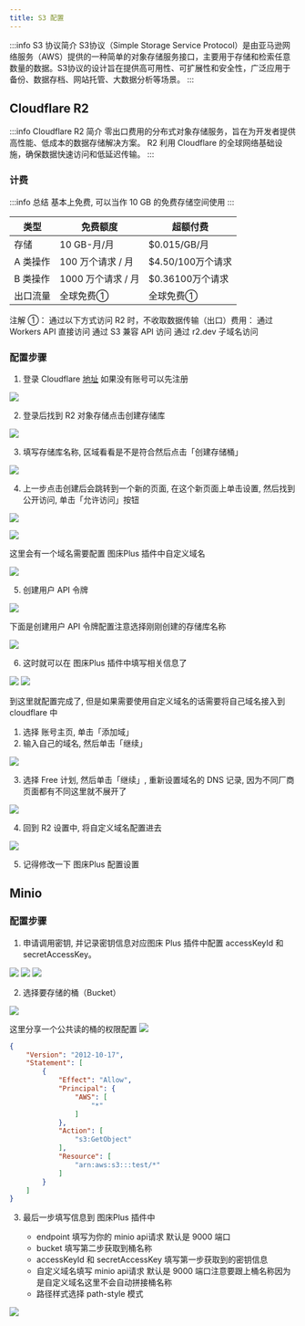 ```yaml
---
title: S3 配置
---
```

:::info S3 协议简介
S3协议（Simple Storage Service Protocol）是由亚马逊网络服务（AWS）提供的一种简单的对象存储服务接口，主要用于存储和检索任意数量的数据。S3协议的设计旨在提供高可用性、可扩展性和安全性，广泛应用于备份、数据存档、网站托管、大数据分析等场景。
:::

## Cloudflare R2
:::info Cloudflare R2 简介
零出口费用的分布式对象存储服务，旨在为开发者提供高性能、低成本的数据存储解决方案。
R2 利用 Cloudflare 的全球网络基础设施，确保数据快速访问和低延迟传输。
:::

### 计费
:::info 总结
基本上免费, 可以当作 10 GB 的免费存储空间使用
:::

| 类型       | 免费额度            | 超额付费                   |
|------------|---------------------|----------------------------|
| 存储       | 10 GB-月/月         | $0.015/GB/月               |
| A 类操作   | 100 万个请求 / 月   | $4.50/100万个请求          |
| B 类操作   | 1000 万个请求 / 月  | $0.36100万个请求           |
| 出口流量   | 全球免费①          | 全球免费①                 |

注解 ①：
通过以下方式访问 R2 时，不收取数据传输（出口）费用：
通过 Workers API 直接访问
通过 S3 兼容 API 访问
通过 r2.dev 子域名访问

### 配置步骤
1. 登录 Cloudflare [地址](https://dash.cloudflare.com/login) 如果没有账号可以先注册

![](./img/s3/cloudflare-01.webp)

2. 登录后找到 R2 对象存储点击创建存储库

![](./img/s3/cloudflare-02.webp)

3. 填写存储库名称, 区域看看是不是符合然后点击「创建存储桶」

![](./img/s3/cloudflare-03.webp)

4. 上一步点击创建后会跳转到一个新的页面, 在这个新页面上单击设置, 然后找到 公开访问, 单击「允许访问」按钮

![](./img/s3/cloudflare-04.webp)

![](./img/s3/cloudflare-05.webp)

这里会有一个域名需要配置 图床Plus 插件中自定义域名

![](./img/s3/cloudflare-10.webp)

5. 创建用户 API 令牌

![](./img/s3/cloudflare-06.webp)

下面是创建用户 API 令牌配置注意选择刚刚创建的存储库名称

![](./img/s3/cloudflare-07.webp)

6. 这时就可以在 图床Plus 插件中填写相关信息了

![](./img/s3/cloudflare-08.webp)
![](./img/s3/cloudflare-09.webp)

到这里就配置完成了, 但是如果需要使用自定义域名的话需要将自己域名接入到 cloudflare 中

1. 选择 账号主页, 单击「添加域」
2. 输入自己的域名, 然后单击「继续」

![](./img/s3/cloudflare-11.webp)

3. 选择 Free 计划, 然后单击「继续」, 重新设置域名的 DNS 记录, 因为不同厂商页面都有不同这里就不展开了

![](./img/s3/cloudflare-12.webp)

4. 回到 R2 设置中, 将自定义域名配置进去

![](./img/s3/cloudflare-13.webp)

5. 记得修改一下 图床Plus 配置设置

## Minio 

### 配置步骤

1. 申请调用密钥, 并记录密钥信息对应图床 Plus 插件中配置 accessKeyId 和 secretAccessKey。

![](./img/s3/minio-01.png)
![](./img/s3/minio-02.png)
![](./img/s3/minio-03.png)


2. 选择要存储的桶（Bucket）

![](./img/s3/minio-04.png)

这里分享一个公共读的桶的权限配置
![](./img/s3/minio-06.png)
```json
{
    "Version": "2012-10-17",
    "Statement": [
        {
            "Effect": "Allow",
            "Principal": {
                "AWS": [
                    "*"
                ]
            },
            "Action": [
                "s3:GetObject"
            ],
            "Resource": [
                "arn:aws:s3:::test/*"
            ]
        }
    ]
}
```


3. 最后一步填写信息到 图床Plus 插件中

   - endpoint 填写为你的 minio api请求 默认是 9000 端口
   - bucket 填写第二步获取到桶名称
   - accessKeyId 和 secretAccessKey 填写第一步获取到的密钥信息
   - 自定义域名填写 minio api请求 默认是 9000 端口注意要跟上桶名称因为是自定义域名这里不会自动拼接桶名称
   - 路径样式选择 path-style 模式 

![](./img/s3/minio-05.png)

